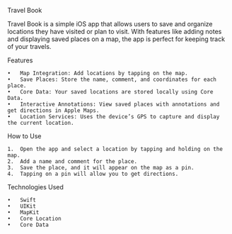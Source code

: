 Travel Book

Travel Book is a simple iOS app that allows users to save and organize locations they have visited or plan to visit. With features like adding notes and displaying saved places on a map, the app is perfect for keeping track of your travels.

Features

	•	Map Integration: Add locations by tapping on the map.
	•	Save Places: Store the name, comment, and coordinates for each place.
	•	Core Data: Your saved locations are stored locally using Core Data.
	•	Interactive Annotations: View saved places with annotations and get directions in Apple Maps.
	•	Location Services: Uses the device’s GPS to capture and display the current location.

How to Use

	1.	Open the app and select a location by tapping and holding on the map.
	2.	Add a name and comment for the place.
	3.	Save the place, and it will appear on the map as a pin.
	4.	Tapping on a pin will allow you to get directions.

Technologies Used

	•	Swift
	•	UIKit
	•	MapKit
	•	Core Location
	•	Core Data
